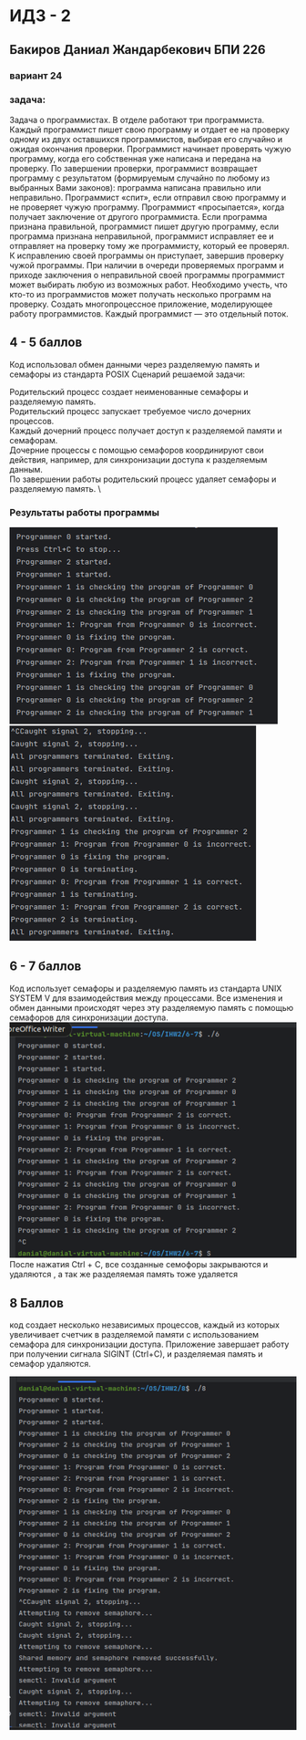 # ИДЗ - 2
## Бакиров Даниал Жандарбекович БПИ 226
### вариант 24

### задача:
Задача о программистах. В отделе работают три программиста. Каждый программист пишет свою программу и отдает ее на проверку одному из двух оставшихся программистов, выбирая его случайно и ожидая окончания проверки. Программист начинает проверять чужую программу, когда его собственная уже написана и передана на проверку. По завершении проверки, программист возвращает программу с результатом (формируемым случайно по любому из выбранных Вами законов): программа написана правильно или неправильно. Программист «спит», если отправил свою программу и не проверяет чужую программу. Программист «просыпается», когда получает заключение от другого программиста. Если программа признана правильной, программист пишет другую программу, если программа признана неправильной, программист исправляет ее и отправляет на проверку тому же программисту, который ее проверял. К исправлению своей программы он приступает, завершив проверку чужой программы. При наличии в очереди проверяемых программ и приходе заключения о неправильной своей программы программист может выбирать любую из возможных работ. Необходимо учесть, что кто-то из программистов может получать несколько программ на проверку. Создать многопроцессное приложение, моделирующее работу программистов. Каждый программист — это отдельный поток.

## 4 - 5 баллов
Код использовал обмен данными через разделяемую память и семафоры из стандарта POSIX
Сценарий решаемой задачи:

Родительский процесс создает неименованные семафоры и разделяемую память. \
Родительский процесс запускает требуемое число дочерних процессов. \
Каждый дочерний процесс получает доступ к разделяемой памяти и семафорам. \
Дочерние процессы с помощью семафоров координируют свои действия, например, для синхронизации доступа к разделяемым данным. \
По завершении работы родительский процесс удаляет семафоры и разделяемую память. \

### Результаты работы программы
![img.png](img.png)
![img_1.png](img_1.png)

## 6 - 7 баллов
Код использует семафоры и разделяемую память из стандарта UNIX SYSTEM V для взаимодействия между процессами. Все изменения и обмен данными происходят через эту разделяемую память с помощью семафоров для синхронизации доступа.
![img_3.png](img_3.png)\
После нажатия Ctrl + C, все созданные семофоры закрываются и удаляются
, а так же разделяемая память тоже удаляется

## 8 Баллов

код создает несколько независимых процессов, каждый из которых увеличивает счетчик в разделяемой памяти с использованием семафора для синхронизации доступа. Приложение завершает работу при получении сигнала SIGINT (Ctrl+C), и разделяемая память и семафор удаляются.


![img_2.png](img_2.png)